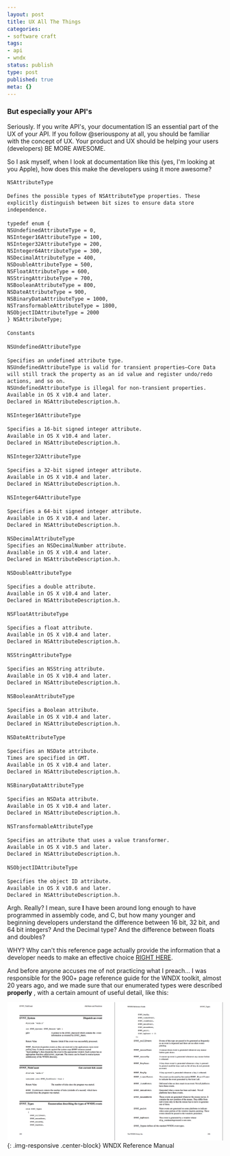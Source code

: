 ```yaml
---
layout: post
title: UX All The Things
categories:
- software craft
tags:
- api
- wndx
status: publish
type: post
published: true
meta: {}
---
```


### But especially your API's



Seriously.  If you write API's, your documentation IS an essential part of the UX of your API.  If you follow @seriouspony at all, you should be familiar with the concept of UX.  Your product and UX should be helping your users (developers) BE MORE AWESOME.


So I ask myself, when I look at documentation like this (yes, I'm looking at you Apple), how does this make the developers using it more awesome?


```
NSAttributeType

Defines the possible types of NSAttributeType properties. These explicitly distinguish between bit sizes to ensure data store independence.

typedef enum {
NSUndefinedAttributeType = 0,
NSInteger16AttributeType = 100,
NSInteger32AttributeType = 200,
NSInteger64AttributeType = 300,
NSDecimalAttributeType = 400,
NSDoubleAttributeType = 500,
NSFloatAttributeType = 600,
NSStringAttributeType = 700,
NSBooleanAttributeType = 800,
NSDateAttributeType = 900,
NSBinaryDataAttributeType = 1000,
NSTransformableAttributeType = 1800,
NSObjectIDAttributeType = 2000
} NSAttributeType;

Constants

NSUndefinedAttributeType

Specifies an undefined attribute type.
NSUndefinedAttributeType is valid for transient properties—Core Data will still track the property as an id value and register undo/redo actions, and so on.
NSUndefinedAttributeType is illegal for non-transient properties.
Available in OS X v10.4 and later.
Declared in NSAttributeDescription.h.

NSInteger16AttributeType

Specifies a 16-bit signed integer attribute.
Available in OS X v10.4 and later.
Declared in NSAttributeDescription.h.

NSInteger32AttributeType

Specifies a 32-bit signed integer attribute.
Available in OS X v10.4 and later.
Declared in NSAttributeDescription.h.

NSInteger64AttributeType

Specifies a 64-bit signed integer attribute.
Available in OS X v10.4 and later.
Declared in NSAttributeDescription.h.

NSDecimalAttributeType
Specifies an NSDecimalNumber attribute.
Available in OS X v10.4 and later.
Declared in NSAttributeDescription.h.

NSDoubleAttributeType

Specifies a double attribute.
Available in OS X v10.4 and later.
Declared in NSAttributeDescription.h.

NSFloatAttributeType

Specifies a float attribute.
Available in OS X v10.4 and later.
Declared in NSAttributeDescription.h.

NSStringAttributeType

Specifies an NSString attribute.
Available in OS X v10.4 and later.
Declared in NSAttributeDescription.h.

NSBooleanAttributeType

Specifies a Boolean attribute.
Available in OS X v10.4 and later.
Declared in NSAttributeDescription.h.

NSDateAttributeType

Specifies an NSDate attribute.
Times are specified in GMT.
Available in OS X v10.4 and later.
Declared in NSAttributeDescription.h.

NSBinaryDataAttributeType

Specifies an NSData attribute.
Available in OS X v10.4 and later.
Declared in NSAttributeDescription.h.

NSTransformableAttributeType

Specifies an attribute that uses a value transformer.
Available in OS X v10.5 and later.
Declared in NSAttributeDescription.h.

NSObjectIDAttributeType

Specifies the object ID attribute.
Available in OS X v10.6 and later.
Declared in NSAttributeDescription.h.
```


Argh.  Really?  I mean, sure 
**I**
 have been around long enough to have programmed in assembly code, and C, but how many younger and beginning developers understand the difference between 16 bit, 32 bit, and 64 bit integers?  And the Decimal type?  And the difference between floats and doubles?


WHY?  Why can't this reference page actually provide the information that a developer needs to make an effective choice 
[RIGHT HERE](https://developer.apple.com/library/mac/documentation/cocoa/reference/CoreDataFramework/Classes/NSAttributeDescription_Class/reference.html#//apple_ref/doc/uid/TP30001175-BAJBGGIB).


And before anyone accuses me of not practicing what I preach... I was responsible for the 900+ page reference guide for the WNDX toolkit, almost 20 years ago, and we made sure that our enumerated types were described 
**properly**
, with a certain amount of useful detail, like this:
  
       
![WNDX Reference Manual](/img/original/Screen+Shot+2013-12-06+at+3.25.00+PM.png){: .img-responsive .center-block} WNDX Reference Manual
